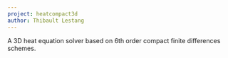 ```yaml
---
project: heatcompact3d
author: Thibault Lestang
---
```


A 3D heat equation solver based on 6th order compact finite
differences schemes.
